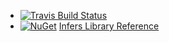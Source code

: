 * [![Travis Build Status](https://travis-ci.org/Infers/Infers.svg?branch=master)](https://travis-ci.org/Infers/Infers)
* [![NuGet](https://img.shields.io/nuget/v/Infers.svg)](https://www.nuget.org/packages/Infers/) [Infers Library Reference](http://infers.github.io/Infers/Infers.html)
